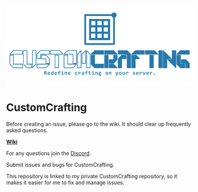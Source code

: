 <div align="center">
  <img src="cc_banner.png" alt="CustomCrafting" />
</div>

# CustomCrafting

Before creating an issue, please go to the wiki. It should clear up frequently asked questions.

[**Wiki**](https://github.com/WolfyScript/CustomCrafting-Wiki/wiki)

For any questions join the [Discord](https://discord.gg/qGhDTSr).

Submit issues and bugs for CustomCrafting.

This repository is linked to my private CustomCrafting repository, so it makes it easier for me to fix and manage issues.

